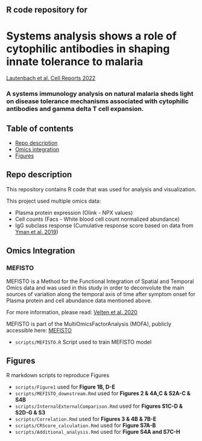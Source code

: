 ## R code repository for

# **Systems analysis shows a role of cytophilic antibodies in shaping innate tolerance to malaria**

[Lautenbach et al. Cell Reports 2022](https://doi.org/10.1016/j.celrep.2022.110709)

### A systems immunology analysis on natural malaria sheds light on disease tolerance mechanisms associated with cytophilic antibodies and gamma delta T cell expansion.

## Table of contents

-   [Repo description](#repo-description)
-   [Omics integration](#omics_integration)
-   [Figures](#figures)

## Repo description

This repository contains R code that was used for analysis and visualization.

This project used multiple omics data:

-   Plasma protein expression (Olink - NPX values)
-   Cell counts (Facs - White blood cell count normalized abundance)
-   IgG subclass response (Cumulative response score based on data from [Yman et al. 2019](https://doi.org/10.1186/s12916-019-1255-3))

## Omics Integration

### MEFISTO

MEFISTO is a Method for the Functional Integration of Spatial and Temporal Omics data and was used in this study in order to deconvolute the main sources of variation along the temporal axis of time after symptom onset for Plasma protein and cell abundance data mentioned above.

For more information, please read: [Velten et al. 2020](https://doi.org/10.1038/s41592-021-01343-9)

MEFISTO is part of the MultiOmicsFactorAnalysis (MOFA), publicly accessible here: [MEFISTO](https://biofam.github.io/MOFA2/MEFISTO.html)

-   `scripts/MEFISTO.R` Script used to train MEFISTO model

## Figures

R markdown scripts to reproduce Figures

-   `scripts/Figure1` used for **Figure 1B, D-E**
-   `scripts/MEFISTO_downstream.Rmd` used for **Figures 2 & 4A,C & S2A-C & S4B**
-   `scripts/InternalExternalComparison.Rmd` used for **Figures S1C-D & S2D-G & S3**
-   `scripts/Correlation.Rmd` used for **Figures 3 & 4B & 7B-E**
-   `scripts/CRScore_calculation.Rmd` used for **Figure S7A-B**
-   `scripts/Additional_analysis.Rmd` used for **Figure S4A and S7C-H**
